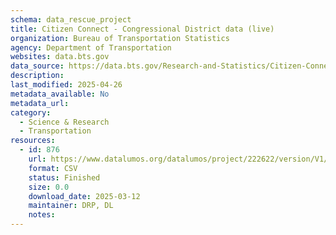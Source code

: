 ```yaml
---
schema: data_rescue_project 
title: Citizen Connect - Congressional District data (live)
organization: Bureau of Transportation Statistics
agency: Department of Transportation
websites: data.bts.gov
data_source: https://data.bts.gov/Research-and-Statistics/Citizen-Connect-Congressional-District-data-live-/4bf2-3jcw/about_data
description: 
last_modified: 2025-04-26
metadata_available: No
metadata_url: 
category:
  - Science & Research 
  - Transportation 
resources:
  - id: 876
    url: https://www.datalumos.org/datalumos/project/222622/version/V1/view
    format: CSV
    status: Finished
    size: 0.0
    download_date: 2025-03-12
    maintainer: DRP, DL
    notes: 
---
```

